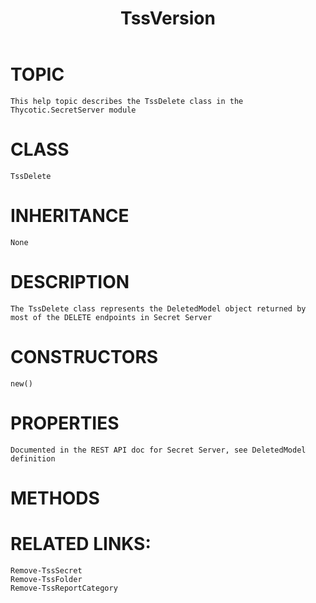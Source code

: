 ﻿---
category: general
title: "TssVersion"
last_modified_at: 2021-02-10T00:00:00-00:00
---

# TOPIC
    This help topic describes the TssDelete class in the Thycotic.SecretServer module

# CLASS
    TssDelete

# INHERITANCE
    None

# DESCRIPTION
    The TssDelete class represents the DeletedModel object returned by most of the DELETE endpoints in Secret Server

# CONSTRUCTORS
    new()

# PROPERTIES
    Documented in the REST API doc for Secret Server, see DeletedModel definition

# METHODS

# RELATED LINKS:
    Remove-TssSecret
    Remove-TssFolder
    Remove-TssReportCategory